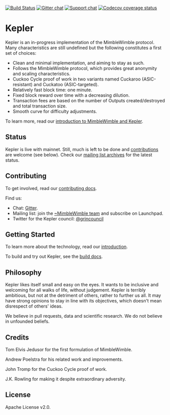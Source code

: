 [![Build Status](https://travis-ci.org/keplernetwork/kepler.svg?branch=master)](https://travis-ci.org/keplernetwork/kepler)
[![Gitter chat](https://badges.gitter.im/grin_community/Lobby.png)](https://gitter.im/grin_community/Lobby)
[![Support chat](https://badges.gitter.im/grin_community/Lobby.png)](https://gitter.im/grin_community/support)
[![Codecov coverage status](https://codecov.io/gh/keplernetwork/kepler/branch/master/graph/badge.svg)](https://codecov.io/gh/keplernetwork/kepler)

# Kepler

Kepler is an in-progress implementation of the MimbleWimble protocol. Many characteristics are still undefined but the following constitutes a first set of choices:

  * Clean and minimal implementation, and aiming to stay as such.
  * Follows the MimbleWimble protocol, which provides great anonymity and scaling characteristics.
  * Cuckoo Cycle proof of work in two variants named Cuckaroo (ASIC-resistant) and Cuckatoo (ASIC-targeted).
  * Relatively fast block time: one minute.
  * Fixed block reward over time with a decreasing dilution.
  * Transaction fees are based on the number of Outputs created/destroyed and total transaction size.
  * Smooth curve for difficulty adjustments.

To learn more, read our [introduction to MimbleWimble and Kepler](doc/intro.md).

## Status

Kepler is live with mainnet. Still, much is left to be done and [contributions](CONTRIBUTING.md) are welcome (see below). Check our [mailing list archives](https://lists.launchpad.net/mimblewimble/) for the latest status.

## Contributing

To get involved, read our [contributing docs](CONTRIBUTING.md).

Find us:

* Chat: [Gitter](https://gitter.im/grin_community/Lobby).
* Mailing list: join the [~MimbleWimble team](https://launchpad.net/~mimblewimble) and subscribe on Launchpad.
* Twitter for the Kepler council: [@grincouncil](https://twitter.com/grincouncil)

## Getting Started

To learn more about the technology, read our [introduction](doc/intro.md).

To build and try out Kepler, see the [build docs](doc/build.md).

## Philosophy

Kepler likes itself small and easy on the eyes. It wants to be inclusive and welcoming for all walks of life, without judgement. Kepler is terribly ambitious, but not at the detriment of others, rather to further us all. It may have strong opinions to stay in line with its objectives, which doesn't mean disrespect of others' ideas.

We believe in pull requests, data and scientific research. We do not believe in unfounded beliefs.

## Credits

Tom Elvis Jedusor for the first formulation of MimbleWimble.

Andrew Poelstra for his related work and improvements.

John Tromp for the Cuckoo Cycle proof of work.

J.K. Rowling for making it despite extraordinary adversity.

## License

Apache License v2.0.
